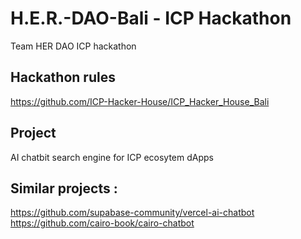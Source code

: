 # H.E.R.-DAO-Bali - ICP Hackathon

Team HER DAO ICP hackathon


## Hackathon rules

https://github.com/ICP-Hacker-House/ICP_Hacker_House_Bali

## Project

AI chatbit search engine for ICP ecosytem dApps 

## Similar projects :

https://github.com/supabase-community/vercel-ai-chatbot
https://github.com/cairo-book/cairo-chatbot
